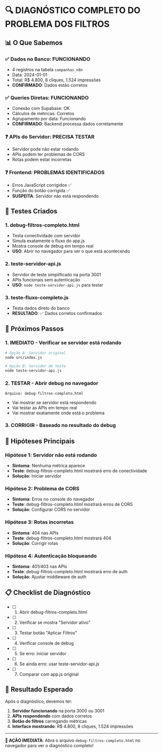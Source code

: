 # 🔍 DIAGNÓSTICO COMPLETO DO PROBLEMA DOS FILTROS

## 📊 O Que Sabemos

### ✅ **Dados no Banco**: FUNCIONANDO
- 4 registros na tabela `campanhas_n8n` 
- Data: 2024-01-01
- Total: R$ 4.800, 8 cliques, 1.524 impressões
- **CONFIRMADO**: Dados estão corretos

### ✅ **Queries Diretas**: FUNCIONANDO  
- Conexão com Supabase: OK
- Cálculos de métricas: Corretos
- Agrupamento por data: Funcionando
- **CONFIRMADO**: Backend processa dados corretamente

### ❓ **APIs do Servidor**: PRECISA TESTAR
- Servidor pode não estar rodando
- APIs podem ter problemas de CORS
- Rotas podem estar incorretas

### ❓ **Frontend**: PROBLEMAS IDENTIFICADOS
- Erros JavaScript corrigidos ✅
- Função do botão corrigida ✅  
- **SUSPEITA**: Servidor não está respondendo

## 🧪 Testes Criados

### 1. **debug-filtros-completo.html**
- Testa conectividade com servidor
- Simula exatamente o fluxo do app.js
- Mostra console de debug em tempo real
- **USO**: Abrir no navegador para ver o que está acontecendo

### 2. **teste-servidor-api.js**  
- Servidor de teste simplificado na porta 3001
- APIs funcionais sem autenticação
- **USO**: `node teste-servidor-api.js` para testar

### 3. **teste-fluxo-completo.js**
- Testa dados direto do banco
- **RESULTADO**: ✅ Dados corretos confirmados

## 🎯 Próximos Passos

### 1. **IMEDIATO - Verificar se servidor está rodando**
```bash
# Opção A: Servidor original
node src/index.js

# Opção B: Servidor de teste
node teste-servidor-api.js
```

### 2. **TESTAR - Abrir debug no navegador**
```
Arquivo: debug-filtros-completo.html
```
- Vai mostrar se servidor está respondendo
- Vai testar as APIs em tempo real
- Vai mostrar exatamente onde está o problema

### 3. **CORRIGIR - Baseado no resultado do debug**

## 🚨 Hipóteses Principais

### **Hipótese 1: Servidor não está rodando**
- **Sintoma**: Nenhuma métrica aparece
- **Teste**: debug-filtros-completo.html mostrará erro de conectividade
- **Solução**: Iniciar servidor

### **Hipótese 2: Problema de CORS**
- **Sintoma**: Erros no console do navegador
- **Teste**: debug-filtros-completo.html mostrará erros de CORS
- **Solução**: Configurar CORS no servidor

### **Hipótese 3: Rotas incorretas**
- **Sintoma**: 404 nas APIs
- **Teste**: debug-filtros-completo.html mostrará 404
- **Solução**: Corrigir rotas

### **Hipótese 4: Autenticação bloqueando**
- **Sintoma**: 401/403 nas APIs
- **Teste**: debug-filtros-completo.html mostrará erro de auth
- **Solução**: Ajustar middleware de auth

## 📋 Checklist de Diagnóstico

- [ ] 1. Abrir debug-filtros-completo.html
- [ ] 2. Verificar se mostra "Servidor ativo"
- [ ] 3. Testar botão "Aplicar Filtros"
- [ ] 4. Verificar console de debug
- [ ] 5. Se erro: iniciar servidor
- [ ] 6. Se ainda erro: usar teste-servidor-api.js
- [ ] 7. Comparar com app.js original

## 🎯 Resultado Esperado

Após o diagnóstico, devemos ter:
1. **Servidor funcionando** na porta 3000 ou 3001
2. **APIs respondendo** com dados corretos  
3. **Botão de filtros** carregando métricas
4. **Interface mostrando**: R$ 4.800, 8 cliques, 1.524 impressões

---

**🚀 AÇÃO IMEDIATA**: Abra o arquivo `debug-filtros-completo.html` no navegador para ver o diagnóstico completo!
